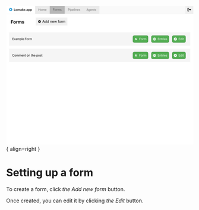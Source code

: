 ![Form List View](../img/lomake.app/form-list-view.png){ align=right }

# Setting up a form

To create a form, click *the Add new form* button.

Once created, you can edit it by clicking *the Edit* button.
